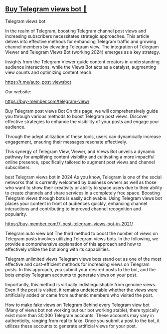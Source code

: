 ## [Buy Telegram views bot 👋](https://buy-member.com/)
Telegram views bot

In the realm of Telegram, boosting Telegram channel post views and increasing subscribers necessitates strategic approaches. This article delves into effective methods for enhancing Telegram traffic and growing channel members by elevating Telegram view. The integration of Telegram Viewer and Telegram Views Bot (working 2024) emerges as a key strategy.

Insights from the Telegram Viewer guide content creators in understanding audience interactions, while the Views Bot acts as a catalyst, augmenting view counts and optimizing content reach.

https://t.me/auto_post_viewsbot

Our website:

https://buy-member.com/telegram-view/

Buy Telegram post views Bot
On this page, we will comprehensively guide you through various methods to boost Telegram post views. Discover effective strategies to enhance the visibility of your posts and engage your audience.

Through the adept utilization of these tools, users can dynamically increase engagement, ensuring their messages resonate effectively.

This synergy of Telegram View, Viewer, and Views Bot unveils a dynamic pathway for amplifying content visibility and cultivating a more impactful online presence, specifically tailored to augment post views and channel subscribers.

best Telegram views bot in 2024
As you know, Telegram is one of the social networks that is currently welcomed by business owners as well as those who want to show their creativity or ability to space users due to their ability to create channels and share services in a completely free space. Boosting Telegram views through bots is easily achievable. Using Telegram views bot places your content in front of audiences quickly, enhancing channel interactions and contributing to improved channel recognition and popularity.


https://buy-member.com/7-best-telegram-views-bot-in-2021/

Telegram auto view bot
The third method to boost the number of views on Telegram posts involves utilizing Telegram views bots. In the following, we provide a comprehensive explanation of this approach and how to effectively utilize the bot along with its capabilities.

Telegram unlimited views
Telegram views bots stand out as one of the most effective and cost-efficient methods for increasing views on Telegram posts. In this approach, you submit your desired posts to the bot, and the bots employ Telegram accounts to generate views on your post.

Importantly, this method is virtually indistinguishable from genuine views. Even if the post is visited, it remains undetectable whether the views were artificially added or came from authentic members who visited the post.

How to make fake views on Telegram
Behind every Telegram view bot (Many of views bot not working but our bot working stable), there typically exist more than 30,000 Telegram accounts. These accounts may vary in authenticity, ranging from real to fake. Once you submit a post to the bot, it utilizes these accounts to generate artificial views for your post.


<!--
**telegramviews/telegramviews** is a ✨ _special_ ✨ repository because its `README.md` (this file) appears on your GitHub profile.
https://buy-member.com/
https://buy-member.com/telegram-view/
https://buy-member.com/7-best-telegram-views-bot-in-2021/
Here are some ideas to get you started:

- 🔭 I’m currently working on ...
- 🌱 I’m currently learning ...
- 👯 I’m looking to collaborate on ...
- 🤔 I’m looking for help with ...
- 💬 Ask me about ...
- 📫 How to reach me: ...
- 😄 Pronouns: ...
- ⚡ Fun fact: ...
-->

